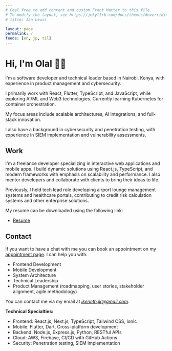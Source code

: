 ```yaml
---
# Feel free to add content and custom Front Matter to this file.
# To modify the layout, see https://jekyllrb.com/docs/themes/#overriding-theme-defaults
# title: Ian Lewis

layout: page
permalink: /
feeds: [en, jp, til]
---
```


<!-- markdownlint-disable MD041 -->
<!-- header is in include file -->

# Hi, I'm Olal 👋🏿

I'm a software developer and technical leader based in Nairobi, Kenya, with experience in product management and cybersecurity.

I primarily work with React, Flutter, TypeScript, and JavaScript, while exploring AI/ML and Web3 technologies. Currently learning Kubernetes for container orchestration.

My focus areas include scalable architectures, AI integrations, and full-stack innovation.

I also have a background in cybersecurity and penetration testing, with experience in SIEM implementation and vulnerability assessments.

## Work

I'm a freelance developer specializing in interactive web applications and mobile apps. I build dynamic solutions using React.js, TypeScript, and modern frameworks with emphasis on scalability and performance. I also mentor developers and collaborate with clients to bring their ideas to life.

Previously, I held tech lead role developing airport lounge management systems and healthcare portals, contributing to credit risk calculation systems and other enterprise solutions.

My resume can be downloaded using the following link:
- [Resume](https://github.com/OlalKeith/resume/releases/download/v1.0/James_Olal_Resume.pdf)

## Contact

If you want to have a chat with me you can book an appointment on my [appointment page](https://calendly.com/olal-james/smart-tech-solutions). I can help you with:

- Frontend Development
- Mobile Development  
- System Architecture 
- Technical Leadership
- Product Management (roadmapping, user stories, stakeholder alignment, agile methodology)

You can contact me via my email at *jkeneth.jk@gmail.com*.

**Technical Specialties:**
- Frontend: React.js, Next.js, TypeScript, Tailwind CSS, Ionic
- Mobile: Flutter, Dart, Cross-platform development
- Backend: Node.js, Express.js, Python, RESTful APIs
- Cloud: AWS, Firebase, CI/CD with GitHub Actions
- Security: Penetration testing, SIEM implementation